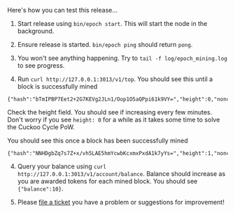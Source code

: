 
Here's how you can test this release...

1. Start release using `bin/epoch start`. This will start the node in the background. 

2. Ensure release is started. `bin/epoch ping` should return `pong`.

3. You won't see anything happening. Try to `tail -f log/epoch_mining.log` to see progress.

4. Run `curl http://127.0.0.1:3013/v1/top`. You should see this until a block is successfully mined

```
{"hash":"bTmIPBP7Eet2+2G7KEVg2JLn1/Oop1O5aQPpi61k9VY=","height":0,"nonce":0,"pow":"g2sAKgAAAAAAAAAAAAAAAAAAAAAAAAAAAAAAAAAAAAAAAAAAAAAAAAAAAAAAAA==","prev_hash":"AAAAAAAAAAAAAAAAAAAAAAAAAAAAAAAAAAAAAAAAAAA=","state_hash":"AAAAAAAAAAAAAAAAAAAAAAAAAAAAAAAAAAAAAAAAAAA=","target":553713663,"time":0,"txs_hash":"AAAAAAAAAAAAAAAAAAAAAAAAAAAAAAAAAAAAAAAAAAA=","version":1}
```

Check the height field. You should see if increasing every few minutes. Don't worry if you see `height: 0` for a while as it takes some time to solve the Cuckoo Cycle PoW.

You should see this once a block has been successfully mined

```
{"hash":"NNHDgbZq7s7Z+x/vh5LAE5hmYcwbKcxmxPxdA1k7yYs=","height":1,"nonce":533872846,"pow":"g2wAAAAqYgAVC+5iABpRB2IAOXicYgBKDXdiANHBRGIA06PMYgEfXSNiAWhWsmIBdPYVYgHQEj5iAgQLkmICRdWBYgJjVlBiAmyW0GIC+pJYYgNDf8xiA0kd4GIDkQCoYgOgPtNiA7FZgWIDtJQkYgQUgZ1iBDf+VmIEUjXVYgRaosViBNT58mIFIDlGYgVSzk9iBVM5M2IFdYAuYgV/AkJiBa/P7WIGYayiYgZiFRxiBnSfq2IGgdFQYga0MtRiBsgJfmIG75koYgcu7L1iB4qZsmIHoKY4ag==","prev_hash":"bTmIPBP7Eet2+2G7KEVg2JLn1/Oop1O5aQPpi61k9VY=","state_hash":"EjN6dNtQ9LL+kPmtG8utQw29jGSeFUNLVgS7TI/Z6jI=","target":553713663,"time":1506427530796,"txs_hash":"QjlWz7xRNGY3CWI/LC9W7wGNo5nTg2tAL1ZUWsroSEM=","version":1}
```

4. Query your balance using `curl http://127.0.0.1:3013/v1/account/balance`. Balance should increase as you are awarded tokens for each mined block. You should see `{"balance":10}`.

5. Please [file a ticket](https://github.com/aeternity/epoch/issues) you have a problem or suggestions for improvement!
 

